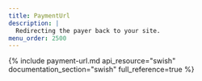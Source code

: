 ```yaml
---
title: PaymentUrl
description: |
  Redirecting the payer back to your site.
menu_order: 2500
---
```


{% include payment-url.md api_resource="swish" documentation_section="swish" full_reference=true %}

